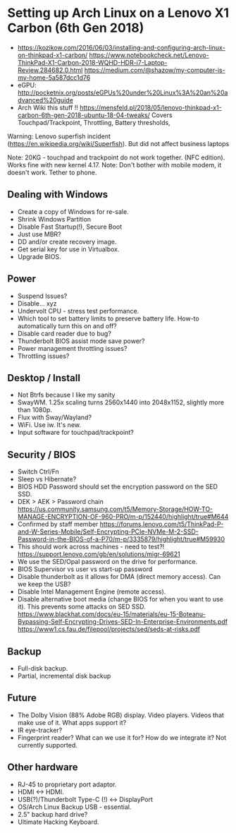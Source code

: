 # Setting up Arch Linux on a Lenovo X1 Carbon (6th Gen 2018)

* https://kozikow.com/2016/06/03/installing-and-configuring-arch-linux-on-thinkpad-x1-carbon/
https://www.notebookcheck.net/Lenovo-ThinkPad-X1-Carbon-2018-WQHD-HDR-i7-Laptop-Review.284682.0.html
https://medium.com/@shazow/my-computer-is-my-home-5a587dcc1d76
* eGPU: http://pocketnix.org/posts/eGPUs%20under%20Linux%3A%20an%20advanced%20guide
* Arch Wiki this stuff !! https://mensfeld.pl/2018/05/lenovo-thinkpad-x1-carbon-6th-gen-2018-ubuntu-18-04-tweaks/
    Covers Touchpad/Trackpoint, Throttling, Battery thresholds,

Warning: Lenovo superfish incident (https://en.wikipedia.org/wiki/Superfish). But did not affect business laptops

Note: 20KG - touchpad and trackpoint do not work together. (NFC edition). Works fine with new kernel 4.17.
Note: Don't bother with mobile modem, it doesn't work. Tether to phone.

## Dealing with Windows

* Create a copy of Windows for re-sale.
* Shrink Windows Partition
* Disable Fast Startup(!), Secure Boot
* Just use MBR?
* DD and/or create recovery image.
* Get serial key for use in Virtualbox.
* Upgrade BIOS.

## Power

* Suspend Issues?
* Disable... xyz
* Undervolt CPU - stress test performance.
* Which tool to set battery limits to preserve battery life. How-to automatically turn this on and off?
* Disable card reader due to bug?
* Thunderbolt BIOS assist mode save power?
* Power management throttling issues?
* Throttling issues?

## Desktop / Install

* Not Btrfs because I like my sanity
* SwayWM. 1.25x scaling turns 2560x1440 into 2048x1152, slightly more than 1080p.
* Flux with Sway/Wayland?
* WiFi. Use iw. It's new.
* Input software for touchpad/trackpoint?

## Security / BIOS

* Switch Ctrl/Fn
* Sleep vs Hibernate?
* BIOS HDD Password should set the encryption password on the SED SSD.
* DEK > AEK > Password chain https://us.community.samsung.com/t5/Memory-Storage/HOW-TO-MANAGE-ENCRYPTION-OF-960-PRO/m-p/152440/highlight/true#M644
* Confirmed by staff member https://forums.lenovo.com/t5/ThinkPad-P-and-W-Series-Mobile/Self-Encrypting-PCIe-NVMe-M-2-SSD-Password-in-the-BIOS-of-a-P70/m-p/3335879/highlight/true#M59930
* This should work across machines - need to test?!
https://support.lenovo.com/gb/en/solutions/migr-69621
* We use the SED/Opal password on the drive for performance.
* BIOS Supervisor vs user vs start-up password
* Disable thunderbolt as it allows for DMA (direct memory access). Can we keep the USB?
* Disable Intel Management Engine (remote access).
* Disable alternative boot media (change BIOS for when you want to use it). This prevents some attacks on SED SSD. https://www.blackhat.com/docs/eu-15/materials/eu-15-Boteanu-Bypassing-Self-Encrypting-Drives-SED-In-Enterprise-Environments.pdf
https://www1.cs.fau.de/filepool/projects/sed/seds-at-risks.pdf

## Backup

* Full-disk backup.
* Partial, incremental disk backup

## Future

* The Dolby Vision (88% Adobe RGB) display. Video players. Videos that make use of it. What apps support it?
* IR eye-tracker?
* Fingerprint reader? What can we use it for? How do we integrate it? Not currently supported.

## Other hardware

* RJ-45 to proprietary port adaptor.
* HDMI <-> HDMI.
* USB(?)/Thunderbolt Type-C (!) <-> DisplayPort
* OS/Arch Linux Backup USB - essential.
* 2.5" backup hard drive?
* Ultimate Hacking Keyboard.
